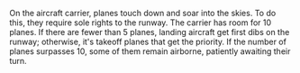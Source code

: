 On the aircraft carrier, planes touch down and soar into the skies. To do this, they require
sole rights to the runway. The carrier has room for 10 planes. If there are fewer than 5
planes, landing aircraft get first dibs on the runway; otherwise, it's takeoff planes that get the
priority. If the number of planes surpasses 10, some of them remain airborne, patiently
awaiting their turn.
